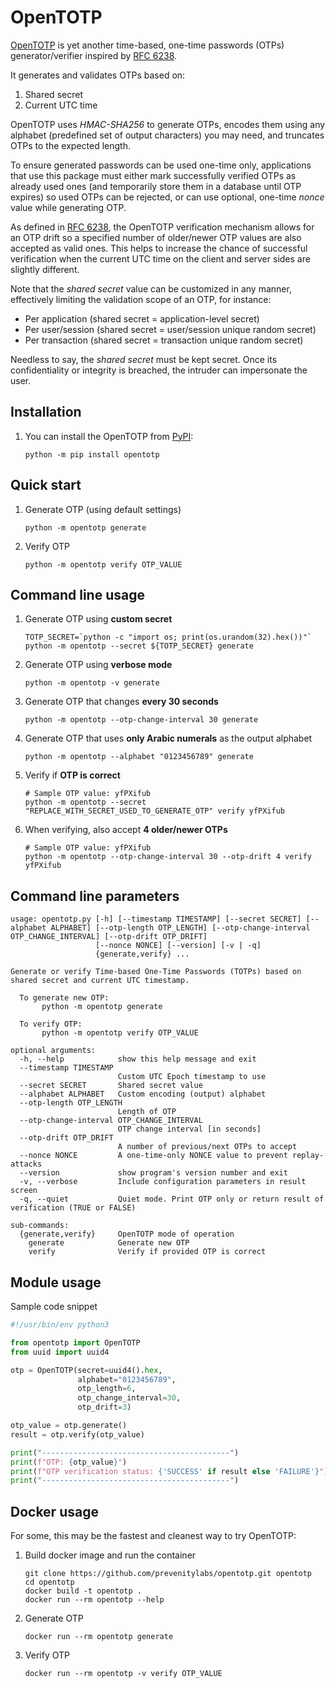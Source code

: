 # OpenTOTP

[OpenTOTP](https://github.com/prevenitylabs/) is yet another time-based, one-time passwords (OTPs) generator/verifier inspired by [RFC 6238](https://datatracker.ietf.org/doc/html/rfc6238).

It generates and validates OTPs based on:
1. Shared secret
2. Current UTC time

OpenTOTP uses *HMAC-SHA256* to generate OTPs, encodes them using any alphabet (predefined set of output characters) you may need, and truncates OTPs to the expected length.

To ensure generated passwords can be used one-time only, applications that use this package must either mark successfully verified OTPs as already used ones (and temporarily store them in a database until OTP expires) so used OTPs can be rejected, or can use optional, one-time *nonce* value while generating OTP.

As defined in [RFC 6238](https://datatracker.ietf.org/doc/html/rfc6238), the OpenTOTP verification mechanism allows for an OTP drift so a specified number of older/newer OTP values are also accepted as valid ones. This helps to increase the chance of successful verification when the current UTC time on the client and server sides are slightly different.

Note that the *shared secret* value can be customized in any manner, effectively limiting the validation scope of an OTP, for instance:
- Per application (shared secret = application-level secret)
- Per user/session (shared secret = user/session unique random secret)
- Per transaction (shared secret = transaction unique random secret)

Needless to say, the *shared secret* must be kept secret. Once its confidentiality or integrity is breached, the intruder can impersonate the user.

## Installation

1. You can install the OpenTOTP from [PyPI](https://pypi.org/project/opentotp/):
   ```shell
   python -m pip install opentotp
   ```

## Quick start

1. Generate OTP (using default settings)
    ```shell
    python -m opentotp generate
    ```

3. Verify OTP
    ```shell
    python -m opentotp verify OTP_VALUE
    ```

## Command line usage

1. Generate OTP using **custom secret**
    ```shell
    TOTP_SECRET=`python -c "import os; print(os.urandom(32).hex())"`
    python -m opentotp --secret ${TOTP_SECRET} generate
    ```
   
2. Generate OTP using **verbose mode**
    ```shell
    python -m opentotp -v generate
    ```
   
3. Generate OTP that changes **every 30 seconds**
    ```shell
    python -m opentotp --otp-change-interval 30 generate 
    ```
4. Generate OTP that uses **only Arabic numerals** as the output alphabet
   ```shell
   python -m opentotp --alphabet "0123456789" generate
   ```

5. Verify if **OTP is correct**
    ```shell
    # Sample OTP value: yfPXifub
    python -m opentotp --secret "REPLACE_WITH_SECRET_USED_TO_GENERATE_OTP" verify yfPXifub 
    ```

6. When verifying, also accept **4 older/newer OTPs**
    ```shell
    # Sample OTP value: yfPXifub
    python -m opentotp --otp-change-interval 30 --otp-drift 4 verify yfPXifub 
    ```

## Command line parameters

```
usage: opentotp.py [-h] [--timestamp TIMESTAMP] [--secret SECRET] [--alphabet ALPHABET] [--otp-length OTP_LENGTH] [--otp-change-interval OTP_CHANGE_INTERVAL] [--otp-drift OTP_DRIFT]
                   [--nonce NONCE] [--version] [-v | -q]
                   {generate,verify} ...

Generate or verify Time-based One-Time Passwords (TOTPs) based on shared secret and current UTC timestamp.

  To generate new OTP:
       python -m opentotp generate

  To verify OTP: 
       python -m opentotp verify OTP_VALUE

optional arguments:
  -h, --help            show this help message and exit
  --timestamp TIMESTAMP
                        Custom UTC Epoch timestamp to use
  --secret SECRET       Shared secret value
  --alphabet ALPHABET   Custom encoding (output) alphabet
  --otp-length OTP_LENGTH
                        Length of OTP
  --otp-change-interval OTP_CHANGE_INTERVAL
                        OTP change interval [in seconds]
  --otp-drift OTP_DRIFT
                        A number of previous/next OTPs to accept
  --nonce NONCE         A one-time-only NONCE value to prevent replay-attacks
  --version             show program's version number and exit
  -v, --verbose         Include configuration parameters in result screen
  -q, --quiet           Quiet mode. Print OTP only or return result of verification (TRUE or FALSE)

sub-commands:
  {generate,verify}     OpenTOTP mode of operation
    generate            Generate new OTP
    verify              Verify if provided OTP is correct
```

## Module usage

Sample code snippet

```python
#!/usr/bin/env python3

from opentotp import OpenTOTP
from uuid import uuid4

otp = OpenTOTP(secret=uuid4().hex,
               alphabet="0123456789",
               otp_length=6,
               otp_change_interval=30,
               otp_drift=3)

otp_value = otp.generate()
result = otp.verify(otp_value)

print("------------------------------------------")
print(f"OTP: {otp_value}")
print(f"OTP verification status: {'SUCCESS' if result else 'FAILURE'}")
print("------------------------------------------")
```

## Docker usage

For some, this may be the fastest and cleanest way to try OpenTOTP:

1. Build docker image and run the container
   ```shell
   git clone https://github.com/prevenitylabs/opentotp.git opentotp
   cd opentotp
   docker build -t opentotp .
   docker run --rm opentotp --help
   ```
   
2. Generate OTP
   ```shell
   docker run --rm opentotp generate
   ```

3. Verify OTP
   ```shell
   docker run --rm opentotp -v verify OTP_VALUE
   ```
